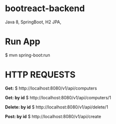 # bootreact-backend

Java 8, SpringBoot, H2 JPA,

# Run App
$ mvn spring-boot:run


# HTTP REQUESTS


**Get:**
$ http://localhost:8080/v1/api/computers

**Get: by id**
$ http://localhost:8080/v1/api/computers/1

**Delete: by id**
$ http://localhost:8080/v1/api/delete/1

**Post: by id**
$ http://localhost:8080/v1/api/create






